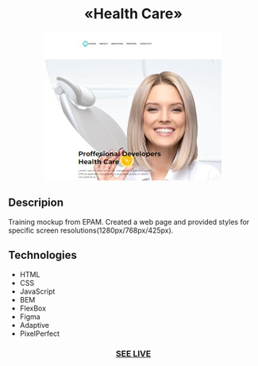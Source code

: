 <h1 align="center">«Health Care»</h1>

<div align="center"><img src="/img/readme.jpg"/></div>

<h2>Descripion</h2>
Training mockup from EPAM. Created a web page and provided
styles for specific screen resolutions(1280px/768px/425px).

<h2>Technologies</h2>

+ HTML
+ CSS
+ JavaScript
+ BEM 
+ FlexBox 
+ Figma
+ Adaptive
+ PixelPerfect

<h3 align="center"><a href="https://drozdovdenys.github.io/health-care/">SEE LIVE</a></h3>
